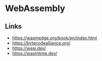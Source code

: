 # WebAssembly

## Links

* https://wasmedge.org/book/en/index.html
* https://bytecodealliance.org/
* https://wasi.dev/
* https://wasmtime.dev/
